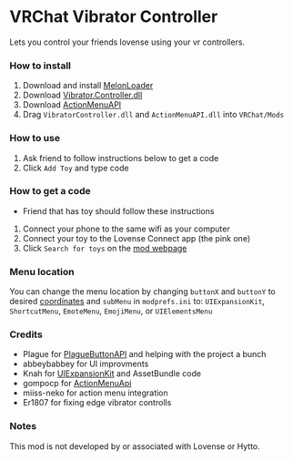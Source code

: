 # VRChat Vibrator Controller

Lets you control your friends lovense using your vr controllers.

### How to install
1. Download and install [MelonLoader](https://melonwiki.xyz/#/README)
2. Download [Vibrator.Controller.dll](https://github.com/markviews/VRChatVibratorController/releases)
3. Download [ActionMenuAPI](https://github.com/gompocp/ActionMenuApi/releases)
4. Drag `VibratorController.dll` and `ActionMenuAPI.dll` into `VRChat/Mods`

### How to use
1. Ask friend to follow instructions below to get a code
2. Click `Add Toy` and type code

### How to get a code
* Friend that has toy should follow these instructions
1. Connect your phone to the same wifi as your computer
2. Connect your toy to the Lovense Connect app (the pink one)
3. Click `Search for toys` on the [mod webpage](https://remote.markstuff.net/)

### Menu location
You can change the menu location by changing `buttonX` and `buttonY` to desired [coordinates](https://i.ibb.co/bFWzzq8/Coordinates-1.png) and `subMenu` in `modprefs.ini` to:
`UIExpansionKit`, `ShortcutMenu`, `EmoteMenu`, `EmojiMenu`, or `UIElementsMenu`

### Credits
* Plague for [PlagueButtonAPI](https://github.com/OFWModz/PlagueButtonAPI) and helping with the project a bunch
* abbeybabbey for UI improvments
* Knah for [UIExpansionKit](https://github.com/knah/VRCMods) and AssetBundle code
* gompocp for [ActionMenuApi](https://github.com/gompocp/ActionMenuApi)
* miiss-neko for action menu integration
* Er1807 for fixing edge vibrator controlls

### Notes
This mod is not developed by or associated with Lovense or Hytto.

